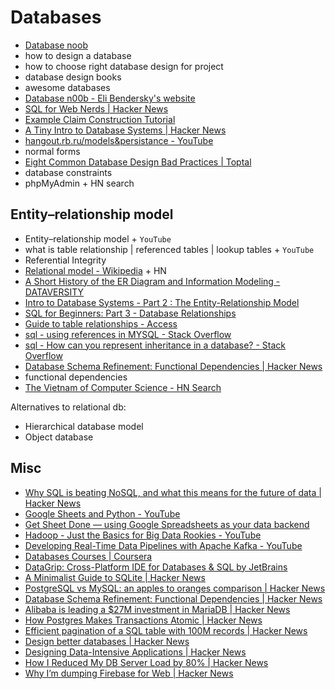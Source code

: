 # Databases
- [Database noob](noob.md)
- how to design a database
- how to choose right database design for project
- database design books 
- awesome databases
- [Database n00b - Eli Bendersky's website](https://eli.thegreenplace.net/2008/10/14/database-n00b)
- [SQL for Web Nerds | Hacker News](https://news.ycombinator.com/item?id=2159624)
- [Example Claim Construction Tutorial](http://philip.greenspun.com/software/claim-construction-tutorial/example/)
- [A Tiny Intro to Database Systems | Hacker News](https://news.ycombinator.com/item?id=9436146)
- [hangout.rb.ru/models&persistance - YouTube](https://www.youtube.com/watch?v=QNnewJ-lzdc)
- normal forms
- [Eight Common Database Design Bad Practices | Toptal](https://www.toptal.com/database/database-design-bad-practices)
- database constraints
- phpMyAdmin + HN search

## Entity–relationship model
- Entity–relationship model + `YouTube`
- what is table relationship | referenced tables | lookup tables + `YouTube`
- Referential Integrity
- [Relational model - Wikipedia](https://en.wikipedia.org/wiki/Relational_model) + HN
- [A Short History of the ER Diagram and Information Modeling - DATAVERSITY](http://www.dataversity.net/a-short-history-of-the-er-diagram-and-information-modeling/)
- [Intro to Database Systems - Part 2 : The Entity-Relationship Model](http://blog.dancrisan.com/intro-to-database-systems-part-2-the-entityrelationship-model)
- [SQL for Beginners: Part 3 - Database Relationships](https://code.tutsplus.com/articles/sql-for-beginners-part-3-database-relationships--net-8561)
- [Guide to table relationships - Access](https://support.office.com/en-us/article/Guide-to-table-relationships-30446197-4fbe-457b-b992-2f6fb812b58f)
- [sql - using references in MYSQL - Stack Overflow](https://stackoverflow.com/questions/3096838/using-references-in-mysql)
- [sql - How can you represent inheritance in a database? - Stack Overflow](https://stackoverflow.com/questions/3579079/how-can-you-represent-inheritance-in-a-database/3579462#3579462)
- [Database Schema Refinement: Functional Dependencies | Hacker News](https://news.ycombinator.com/item?id=9359400)
- functional dependencies
- [The Vietnam of Computer Science - HN Search](https://hn.algolia.com/?query=The%20Vietnam%20of%20Computer%20Science&sort=byPopularity&prefix&page=0&dateRange=all&type=story)

Alternatives to relational db:
- Hierarchical database model
- Object database

## Misc
- [Why SQL is beating NoSQL, and what this means for the future of data | Hacker News](https://news.ycombinator.com/item?id=15335717)
- [Google Sheets and Python - YouTube](https://www.youtube.com/watch?v=vISRn5qFrkM)
- [Get Sheet Done — using Google Spreadsheets as your data backend](https://medium.freecodecamp.org/get-sheet-done-using-google-spreadsheets-as-your-data-backend-650ba23dc6d9)
- [Hadoop - Just the Basics for Big Data Rookies - YouTube](https://www.youtube.com/watch?v=xYnS9PQRXTg)
- [Developing Real-Time Data Pipelines with Apache Kafka - YouTube](https://www.youtube.com/watch?v=GRPLRONVDWY)
- [Databases Courses | Coursera](https://www.coursera.org/courses?languages=en&query=databases)
- [DataGrip: Cross-Platform IDE for Databases & SQL by JetBrains](https://www.jetbrains.com/datagrip)
- [A Minimalist Guide to SQLite | Hacker News](https://news.ycombinator.com/item?id=15605669)
- [PostgreSQL vs MySQL: an apples to oranges comparison | Hacker News](https://news.ycombinator.com/item?id=4495377)
- [Database Schema Refinement: Functional Dependencies | Hacker News](https://news.ycombinator.com/item?id=9359400)
- [Alibaba is leading a $27M investment in MariaDB | Hacker News](https://news.ycombinator.com/item?id=15366365)
- [How Postgres Makes Transactions Atomic | Hacker News](https://news.ycombinator.com/item?id=15027870)
- [Efficient pagination of a SQL table with 100M records | Hacker News](https://news.ycombinator.com/item?id=15480219)
- [Design better databases | Hacker News](https://news.ycombinator.com/item?id=11448682)
- [Designing Data-Intensive Applications | Hacker News](https://news.ycombinator.com/item?id=15428526)
- [How I Reduced My DB Server Load by 80% | Hacker News](https://news.ycombinator.com/item?id=15434970)
- [Why I’m dumping Firebase for Web | Hacker News](https://news.ycombinator.com/item?id=14962567)
